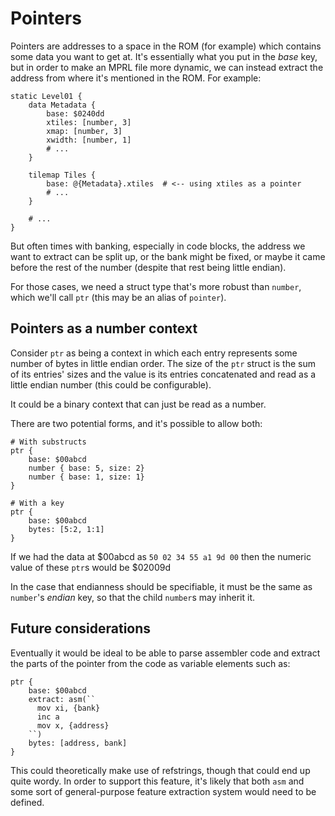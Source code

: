 # Pointers #

Pointers are addresses to a space in the ROM (for example) which contains some data you want to get at. It's essentially what you put in the *base* key, but in order to make an MPRL file more dynamic, we can instead extract the address from where it's mentioned in the ROM. For example:

```mprl
static Level01 {
    data Metadata {
        base: $0240dd
        xtiles: [number, 3]
        xmap: [number, 3]
        xwidth: [number, 1]
        # ...
    }

    tilemap Tiles {
        base: @{Metadata}.xtiles  # <-- using xtiles as a pointer
        # ...
    }

    # ...
}
```

But often times with banking, especially in code blocks, the address we want to extract can be split up, or the bank might be fixed, or maybe it came before the rest of the number (despite that rest being little endian).

For those cases, we need a struct type that's more robust than `number`, which we'll call `ptr` (this may be an alias of `pointer`).


## Pointers as a number context ##

Consider `ptr` as being a context in which each entry represents some number of bytes in little endian order. The size of the `ptr` struct is the sum of its entries' sizes and the value is its entries concatenated and read as a little endian number (this could be configurable).

It could be a binary context that can just be read as a number.

There are two potential forms, and it's possible to allow both:

```mprl
# With substructs
ptr {
    base: $00abcd
    number { base: 5, size: 2}
    number { base: 1, size: 1}
}

# With a key
ptr {
    base: $00abcd
    bytes: [5:2, 1:1]
}
```

If we had the data at $00abcd as `50 02 34 55 a1 9d 00` then the numeric value of these `ptr`s would be $02009d

In the case that endianness should be specifiable, it must be the same as `number`'s *endian* key, so that the child `number`s may inherit it.


## Future considerations ##

Eventually it would be ideal to be able to parse assembler code and extract the parts of the pointer from the code as variable elements such as:

```mprl
ptr {
    base: $00abcd
    extract: asm(``
      mov xi, {bank}
      inc a
      mov x, {address}
    ``)
    bytes: [address, bank]
}
```

This could theoretically make use of refstrings, though that could end up quite wordy. In order to support this feature, it's likely that both `asm` and some sort of general-purpose feature extraction system would need to be defined.
